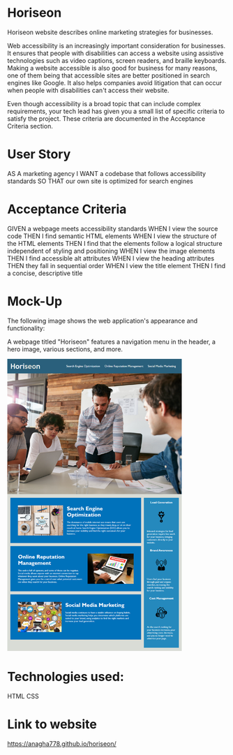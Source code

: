 # Horiseon
Horiseon website describes online marketing strategies for businesses.

Web accessibility is an increasingly important consideration for businesses. It ensures that people with disabilities can access a website using assistive technologies such as video captions, screen readers, and braille keyboards. Making a website accessible is also good for business for many reasons, one of them being that accessible sites are better positioned in search engines like Google. It also helps companies avoid litigation that can occur when people with disabilities can't access their website.

Even though accessibility is a broad topic that can include complex requirements, your tech lead has given you a small list of specific criteria to satisfy the project. These criteria are documented in the Acceptance Criteria section.

# User Story
AS A marketing agency
I WANT a codebase that follows accessibility standards
SO THAT our own site is optimized for search engines

# Acceptance Criteria
GIVEN a webpage meets accessibility standards
WHEN I view the source code
THEN I find semantic HTML elements
WHEN I view the structure of the HTML elements
THEN I find that the elements follow a logical structure independent of styling and positioning
WHEN I view the image elements
THEN I find accessible alt attributes
WHEN I view the heading attributes
THEN they fall in sequential order
WHEN I view the title element
THEN I find a concise, descriptive title

# Mock-Up
The following image shows the web application's appearance and functionality:

A webpage titled "Horiseon" features a navigation menu in the header, a hero image, various sections, and more.

<div>
    <img src="./assets/images/01-html-css-git-homework-demo.png" width="400px"/> 
</div>

# Technologies used:
HTML
CSS

# Link to website

https://anagha778.github.io/horiseon/
